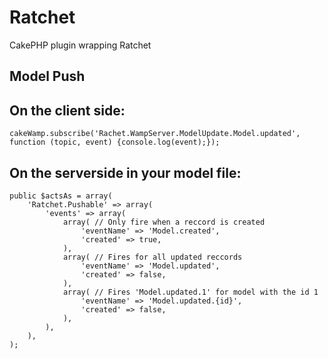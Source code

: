 Ratchet
=======

CakePHP plugin wrapping Ratchet

Model Push
----------

On the client side:
-------------------
    cakeWamp.subscribe('Rachet.WampServer.ModelUpdate.Model.updated', function (topic, event) {console.log(event);});

On the serverside in your model file:
-------------------------------------
    public $actsAs = array(
        'Ratchet.Pushable' => array(
            'events' => array(
                array( // Only fire when a reccord is created
                    'eventName' => 'Model.created',
                    'created' => true,
                ),
                array( // Fires for all updated reccords
                    'eventName' => 'Model.updated',
                    'created' => false,
                ),
                array( // Fires 'Model.updated.1' for model with the id 1
                    'eventName' => 'Model.updated.{id}',
                    'created' => false,
                ),
            ),
        ),
    );